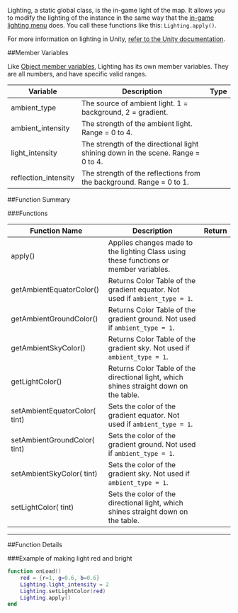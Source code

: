 Lighting, a static global class, is the in-game light of the map. It allows you to modify the lighting of the instance in the same way that the [in-game lighting menu](https://kb.tabletopsimulator.com/host-guides/lighting/) does. You call these functions like this: `Lighting.apply()`.

For more information on lighting in Unity, [refer to the Unity documentation](https://docs.unity3d.com/Manual/LightingOverview.html).

##Member Variables

Like [Object member variables](object.md#member-variables), Lighting has its own member variables. They are all numbers, and have specific valid ranges.

Variable | Description | Type
-- | -- | :--
<a class="anchor" id="ambient_type"></a>ambient_type | The source of ambient light. 1 = background, 2 = gradient. | [<span class="tag int"></span>](types.md)
<a class="anchor" id="ambient_intensity"></a>ambient_intensity | The strength of the ambient light. Range = 0 to 4. | [<span class="tag flo"></span>](types.md)
<a class="anchor" id="light_intensity"></a>light_intensity | The strength of the directional light shining down in the scene. Range = 0 to 4. | [<span class="tag flo"></span>](types.md)
<a class="anchor" id="reflection_intensity"></a>reflection_intensity | The strength of the reflections from the background. Range = 0 to 1. | [<span class="tag flo"></span>](types.md)

##Function Summary

###Functions

Function Name | Description | Return
-- | -- | --:
<a class="anchor" id="apply"></a>apply() | Applies changes made to the lighting Class using these functions or member variables. | [<span class="ret boo"></span>](types.md)
<a class="anchor" id="getambientequatorcolor"></a>getAmbientEquatorColor() | Returns Color Table of the gradient equator. Not used if `ambient_type = 1`. | [<span class="ret col"></span>](types.md#color)
<a class="anchor" id="getambientgroundcolor"></a>getAmbientGroundColor() | Returns Color Table of the gradient ground. Not used if `ambient_type = 1`. | [<span class="ret col"></span>](types.md#color)
<a class="anchor" id="getambientskycolor"></a>getAmbientSkyColor() | Returns Color Table of the gradient sky. Not used if `ambient_type = 1`. | [<span class="ret col"></span>](types.md#color)
<a class="anchor" id="getlightcolor"></a>getLightColor() | Returns Color Table of the directional light, which shines straight down on the table. | [<span class="ret col"></span>](types.md#color)
<a class="anchor" id="setambientequatorcolor"></a>setAmbientEquatorColor([<span class="tag col"></span>](types.md#color) tint) | Sets the color of the gradient equator. Not used if `ambient_type = 1`. | [<span class="ret boo"></span>](types.md)
<a class="anchor" id="setambientgroundcolor"></a>setAmbientGroundColor([<span class="tag col"></span>](types.md#color) tint) | Sets the color of the gradient ground. Not used if `ambient_type = 1`. | [<span class="ret boo"></span>](types.md)
<a class="anchor" id="setambientskycolor"></a>setAmbientSkyColor([<span class="tag col"></span>](types.md#color) tint) | Sets the color of the gradient sky. Not used if `ambient_type = 1`. | [<span class="ret boo"></span>](types.md)
<a class="anchor" id="setlightcolor"></a>setLightColor([<span class="tag col"></span>](types.md#color) tint) | Sets the color of the directional light, which shines straight down on the table. | [<span class="ret boo"></span>](types.md)


---

##Function Details

###Example of making light red and bright

``` Lua
function onLoad()
    red = {r=1, g=0.6, b=0.6}
    Lighting.light_intensity = 2
    Lighting.setLightColor(red)
    Lighting.apply()
end
```
